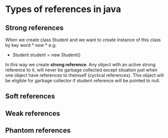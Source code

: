 # Types of references in java

## Strong references
When we create class Student and we want to create instance of this class by key word * *new* * e.g:
 - Student student = new Student()

In this way we create **strong reference**. Any object with an active strong reference to it, will never be garbage collected except situation just when one object have references to themself (cyclical references). This object will be eligible for garbage collector if student reference will be pointed to null.

## Soft references

## Weak references

## Phantom references

